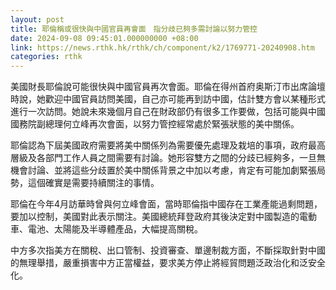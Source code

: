 ```yaml
---
layout: post
title: 耶倫稱或很快與中國官員再會面　指分歧已夠多需討論以努力管控
date: 2024-09-08 09:45:01.000000000 +08:00
link: https://news.rthk.hk/rthk/ch/component/k2/1769771-20240908.htm
categories: rthk
---
```


美國財長耶倫說可能很快與中國官員再次會面。耶倫在得州首府奥斯汀市出席論壇時說，她歡迎中國官員訪問美國，自己亦可能再到訪中國，估計雙方會以某種形式進行一次訪問。她說未來幾個月自己在財政部仍有很多工作要做，包括可能與中國國務院副總理何立峰再次會面，以努力管控經常處於緊張狀態的美中關係。

耶倫認為下屆美國政府需要將美中關係列為需要優先處理及栽培的事項，政府最高層級及各部門工作人員之間需要有討論。她形容雙方之間的分歧已經夠多，一旦無機會討論、並將這些分歧置於美中關係背景之中加以考慮，肯定有可能加劇緊張局勢，這個確實是需要持續關注的事情。

耶倫在今年4月訪華時曾與何立峰會面，當時耶倫指中國存在工業產能過剩問題，要加以控制，美國對此表示關注。美國總統拜登政府其後決定對中國製造的電動車、電池、太陽能及半導體產品，大幅提高關稅。

中方多次指美方在關稅、出口管制、投資審查、單邊制裁方面，不斷採取針對中國的無理舉措，嚴重損害中方正當權益，要求美方停止將經貿問題泛政治化和泛安全化。
